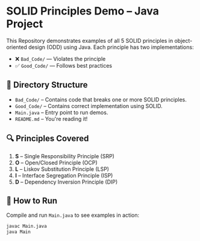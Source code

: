 # SOLID Principles Demo – Java Project

This Repository demonstrates examples of all 5 SOLID principles in object-oriented design (ODD) using Java. Each principle has two implementations:
- ❌ `Bad_Code/` — Violates the principle
- ✅ `Good_Code/` — Follows best practices

## 📁 Directory Structure

- `Bad_Code/` – Contains code that breaks one or more SOLID principles.
- `Good_Code/` – Contains correct implementation using SOLID.
- `Main.java` – Entry point to run demos.
- `README.md` – You're reading it!

## 🔍 Principles Covered

1. **S** – Single Responsibility Principle (SRP)
2. **O** – Open/Closed Principle (OCP)
3. **L** – Liskov Substitution Principle (LSP)
4. **I** – Interface Segregation Principle (ISP)
5. **D** – Dependency Inversion Principle (DIP)

## 🚀 How to Run

Compile and run `Main.java` to see examples in action:

```bash
javac Main.java
java Main
